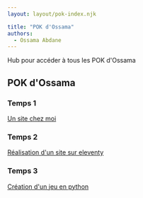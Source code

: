 ```yaml
---
layout: layout/pok-index.njk

title: "POK d'Ossama"
authors:
  - Ossama Abdane
---
```

<!-- Début Résumé -->
Hub pour accéder à tous les POK d'Ossama
<!-- fin résumé -->

## POK d'Ossama

### Temps 1
[Un site chez moi](./temps-1)

### Temps 2
[Réalisation d'un site sur eleventy](./temps-2)

### Temps 3
[Création d'un jeu en python](./temps-3)

